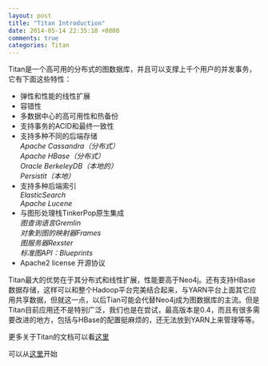 ```yaml
---
layout: post
title: "Titan Introduction"
date: 2014-05-14 22:35:18 +0800
comments: true
categories: Titan
---
```

Titan是一个高可用的分布式的图数据库，并且可以支撑上千个用户的并发事务，它有下面这些特性：
<!--more-->
- 弹性和性能的线性扩展
- 容错性
- 多数据中心的高可用性和热备份
- 支持事务的ACID和最终一致性
- 支持多种不同的后端存储  
*Apache Cassandra（分布式）  
Apache HBase（分布式）  
Oracle BerkeleyDB（本地的）  
Persistit（本地）*  
- 支持多种后端索引    
*ElasticSearch  
Apache Lucene*
- 与图形处理栈TinkerPop原生集成     
	*图查询语言Gremlin  
	对象到图的映射器Frames  
	图服务器Rexster  
	标准图API：Blueprints*  
- Apache2 license 开源协议

Titan最大的优势在于其分布式和线性扩展，性能要高于Neo4j。还有支持HBase数据存储，这样可以和整个Hadoop平台完美结合起来，与YARN平台上面其它应用共享数据，但就这一点，以后Tian可能会代替Neo4j成为图数据库的主流。但是Titan目前应用还不是特别广泛，我们也是在尝试，最高版本是0.4，而且有很多需要改进的地方，包括与HBase的配置挺麻烦的，还无法放到YARN上来管理等等。

更多关于Titan的文档可以看[这里](https://github.com/thinkaurelius/titan/wiki)

可以从[这里](https://github.com/thinkaurelius/titan/wiki/Getting-Started)开始
